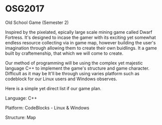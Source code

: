 # OSG2017
Old School Game (Semester 2)

Inspired by the pixelated, epically large scale mining game called Dwarf Fortress. It's designed to incase the gamer with its exciting yet somewhat endless resource collecting via in game map, however building the user's imagination through allowing them to create their own buidlings. It a game built by craftemenship, that which we will come to create.

Our method of programming will be using the complex yet majestic language C++ to implement the game's structure and game character. Difficult as it may be It'll  be through using varies platform such as codeblock for our Linux users and Windows observes. 

Here is a simple yet direct list if our game plan.

Language: C++

Platform: CodeBlocks - Linux & Windows

Structure: Map







